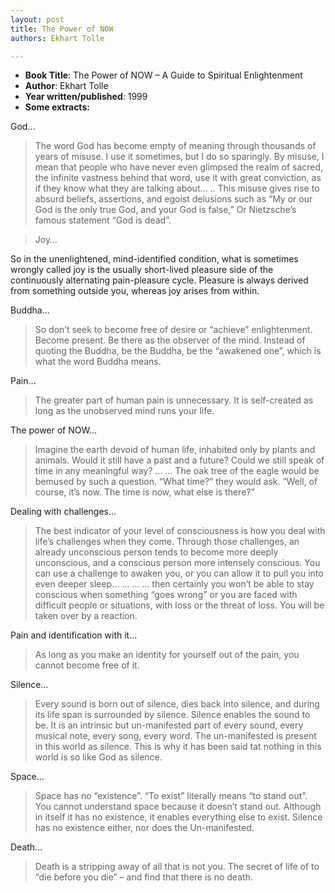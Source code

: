 ```yaml
---
layout: post
title: The Power of NOW
authors: Ekhart Tolle

---
```


- **Book Title**: The Power of NOW – A Guide to Spiritual Enlightenment
- **Author**: Ekhart Tolle
- **Year written/published**: 1999
- **Some extracts:**

God...

> The word God has become empty of meaning through thousands of years of misuse. I use it sometimes, but I do so sparingly. By misuse, I mean that people who have never even glimpsed the realm of sacred, the infinite vastness behind that word, use it with great conviction, as if they know what they are talking about… .. This misuse gives rise to absurd beliefs, assertions, and egoist delusions such as “My or our God is the only true God, and your God is false,” Or Nietzsche’s famous statement “God is dead”.

> Joy…

So in the unenlightened, mind-identified condition, what is sometimes wrongly called joy is the usually short-lived pleasure side of the continuously alternating pain-pleasure cycle. Pleasure is always derived from something outside you, whereas joy arises from within.

Buddha…

> So don’t seek to become free of desire or “achieve” enlightenment. Become present. Be there as the observer of the mind. Instead of quoting the Buddha, be the Buddha, be the “awakened one”, which is what the word Buddha means.

Pain…

> The greater part of human pain is unnecessary. It is self-created as long as the unobserved mind runs your life.

The power of NOW…

> Imagine the earth devoid of human life, inhabited only by plants and animals. Would it still have a past and a future? Could we still speak of time in any meaningful way? … … The oak tree of the eagle would be bemused by such a question. “What time?” they would ask. “Well, of course, it’s now. The time is now, what else is there?”

Dealing with challenges…

> The best indicator of your level of consciousness is how you deal with life’s challenges when they come. Through those challenges, an already unconscious person tends to become more deeply unconscious, and a conscious person more intensely conscious. You can use a challenge to awaken you, or you can allow it to pull you into even deeper sleep… … … … then certainly you won’t be able to stay conscious when something “goes wrong” or you are faced with difficult people or situations, with loss or the threat of loss. You will be taken over by a reaction.

Pain and identification with it…

> As long as you make an identity for yourself out of the pain, you cannot become free of it.

Silence…

> Every sound is born out of silence, dies back into silence, and during its life span is surrounded by silence. Silence enables the sound to be. It is an intrinsic but un-manifested part of every sound, every musical note, every song, every word. The un-manifested is present in this world as silence. This is why it has been said tat nothing in this world is so like God as silence.

Space…

> Space has no “existence”. “To exist” literally means “to stand out”. You cannot understand space because it doesn’t stand out. Although in itself it has no existence, it enables everything else to exist. Silence has no existence either, nor does the Un-manifested.

Death…

> Death is a stripping away of all that is not you. The secret of life of to “die before you die” – and find that there is no death.
